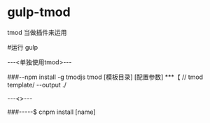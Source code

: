 # gulp-tmod
tmod 当做插件来运用

#运行   gulp

---<单独使用tmod>---

###--npm install -g tmodjs
    tmod [模板目录] [配置参数]
    ***【
    // tmod template/ --output ./


---<>---

###-----$ cnpm install [name]